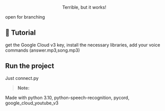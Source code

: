 <p align="center">Terrible, but it works!</p>
open for branching

## 📝 Tutorial

get the Google Cloud v3 key, install the necessary libraries, add your voice commands (answer.mp3,song.mp3)

## Run the project

Just connect.py


> **Note:** 

Made with python 3.10, python-speech-recognition, pycord, google_cloud_youtube_v3
